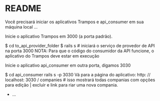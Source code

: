 # README

Você precisará iniciar os aplicativos Trampos e api_consumer em sua máquina local ... 

Inicie o aplicativo Trampos em 3000 (a porta padrão). 

$ cd to_api_provider_folder $ rails s # iniciará o serviço de provedor de API na porta 3000 NOTA: Para que o código do consumidor da API funcione, o aplicativo do Trampos deve estar em execução 

Inicie o aplicativo api_consumer em outra porta, digamos 3030 

$ cd api_consumer rails s -p 3030 Vá para a página do aplicativo: http: // localhost: 3030 / companies # isso mostrará todas companias com opções para edição | excluir e link para riar uma nova compania. 

* ...
